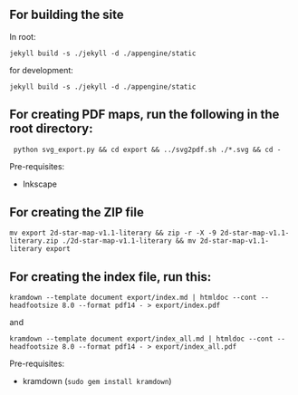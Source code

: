 ## For building the site

In root:

    jekyll build -s ./jekyll -d ./appengine/static
    
for development:

    jekyll build -s ./jekyll -d ./appengine/static

## For creating PDF maps, run the following in the root directory:

     python svg_export.py && cd export && ../svg2pdf.sh ./*.svg && cd -
     
Pre-requisites:

* Inkscape

## For creating the ZIP file

    mv export 2d-star-map-v1.1-literary && zip -r -X -9 2d-star-map-v1.1-literary.zip ./2d-star-map-v1.1-literary && mv 2d-star-map-v1.1-literary export


## For creating the index file, run this:

    kramdown --template document export/index.md | htmldoc --cont --headfootsize 8.0 --format pdf14 - > export/index.pdf
    
and

    kramdown --template document export/index_all.md | htmldoc --cont --headfootsize 8.0 --format pdf14 - > export/index_all.pdf

Pre-requisites:

* kramdown (`sudo gem install kramdown`)